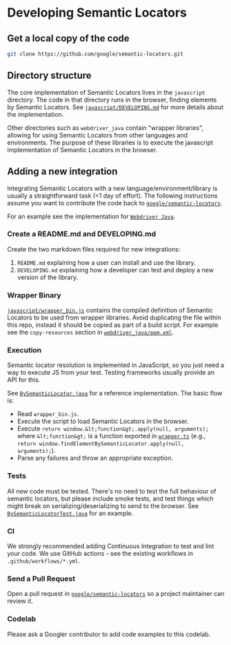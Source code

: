 # Developing Semantic Locators

## Get a local copy of the code

```bash
git clone https://github.com/google/semantic-locators.git
```

## Directory structure

The core implementation of Semantic Locators lives in the `javascript`
directory. The code in that directory runs in the browser, finding elements by
Semantic Locators. See [`javascript/DEVELOPING.md`](../javascript/DEVELOPING.md)
for more details about the implementation.

Other directories such as `webdriver_java` contain "wrapper libraries", allowing
for using Semantic Locators from other languages and environments. The purpose
of these libraries is to execute the javascript implementation of Semantic
Locators in the browser.

## Adding a new integration

Integrating Semantic Locators with a new language/environment/library is usually
a straightforward task (&lt;1 day of effort). The following instructions assume
you want to contribute the code back to
[`google/semantic-locators`](https://github.com/google/semantic-locators).

For an example see the implementation for
[`Webdriver Java`](https://github.com/google/semantic-locators/tree/main/webdriver_java).

### Create a README.md and DEVELOPING.md

Create the two markdown files required for new integrations:

1.  `README.md` explaining how a user can install and use the library.
2.  `DEVELOPING.md` explaining how a developer can test and deploy a new version
    of the library.

### Wrapper Binary

[`javascript/wrapper_bin.js`](https://github.com/google/semantic-locators/tree/main/javascript/wrapper/wrapper_bin.js)
contains the compiled definition of Semantic Locators to be used from wrapper
libraries. Avoid duplicating the file within this repo, instead it should be
copied as part of a build script. For example see the `copy-resources` section
in
[`webdriver_java/pom.xml`](https://github.com/google/semantic-locators/tree/main/webdriver_java/pom.xml).

### Execution

Semantic locator resolution is implemented in JavaScript, so you just need a way
to execute JS from your test. Testing frameworks usually provide an API for
this.

See
[`BySemanticLocator.java`](https://github.com/google/semantic-locators/tree/main/webdriver_java/src/main/java/com/google/semanticlocators/BySemanticLocator.java)
for a reference implementation. The basic flow is:

*   Read `wrapper_bin.js`.
*   Execute the script to load Semantic Locators in the browser.
*   Execute `return window.&lt;function&gt;.apply(null, arguments);` where
    `&lt;function&gt;` is a function exported in
    [`wrapper.ts`](https://github.com/google/semantic-locators/blob/main/javascript/wrapper/wrapper.ts)
    (e.g., `return window.findElementBySemanticLocator.apply(null,
    arguments);`).
*   Parse any failures and throw an appropriate exception.

### Tests

All new code must be tested. There's no need to test the full behaviour of
semantic locators, but please include smoke tests, and test things which might
break on serializing/deserializing to send to the browser. See
[`BySemanticLocatorTest.java`](https://github.com/google/semantic-locators/tree/main/webdriver_java/src/test/java/com/google/semanticlocators/BySemanticLocatorTest.java)
for an example.

### CI

We strongly recommended adding Continuous Integration to test and lint your
code. We use GitHub actions - see the existing workflows in
`.github/workflows/*.yml`.

### Send a Pull Request

Open a pull request in
[`google/semantic-locators`](https://github.com/google/semantic-locators) so a
project maintainer can review it.

### Codelab

Please ask a Googler contributor to add code examples to this codelab.
